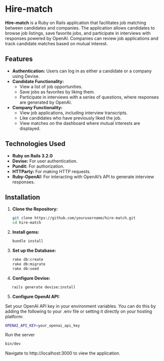 # Hire-match

**Hire-match** is a Ruby on Rails application that facilitates job matching between candidates and companies. The application allows candidates to browse job listings, save favorite jobs, and participate in interviews with responses powered by OpenAI. Companies can review job applications and track candidate matches based on mutual interest.

## Features

- **Authentication:** Users can log in as either a candidate or a company using Devise.
- **Candidate Functionality:**
  - View a list of job opportunities.
  - Save jobs as favorites by liking them.
  - Participate in interviews with a series of questions, where responses are generated by OpenAI.
- **Company Functionality:**
  - View job applications, including interview transcripts.
  - Like candidates who have previously liked the job.
  - View matches on the dashboard where mutual interests are displayed.

## Technologies Used

- **Ruby on Rails 3.2.0**
- **Devise:** For user authentication.
- **Pundit:** For authorization.
- **HTTParty:** For making HTTP requests.
- **Ruby-OpenAI:** For interacting with OpenAI’s API to generate interview responses.

## Installation

1. **Clone the Repository:**

   ```bash
   git clone https://github.com/yourusername/hire-match.git
   cd hire-match
   ```

2. **Install gems:**

   ```bash
   bundle install
   ```

3. **Set up the Database:**

   ```bash
   rake db:create
   rake db:migrate
   rake db:seed
   ```
4. **Configure Devise:**
```bash
   rails generate devise:install
```

5. **Configure OpenAI API:**

Set your OpenAI API key in your environment variables. You can do this by adding the following to your .env file or setting it directly on your hosting platform:
```bash
OPENAI_API_KEY=your_openai_api_key
```
Run the server
```bash
bin/dev
```
Navigate to http://localhost:3000 to view the application.
